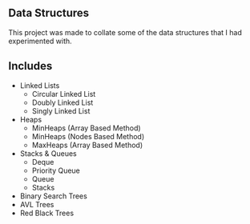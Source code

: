 ## Data Structures
This project was made to collate some of the data structures that I had experimented with.

## Includes
- Linked Lists
    - Circular Linked List
    - Doubly Linked List
    - Singly Linked List
- Heaps
    - MinHeaps (Array Based Method)
    - MinHeaps (Nodes Based Method)
    - MaxHeaps (Array Based Method)
- Stacks & Queues
    - Deque
    - Priority Queue
    - Queue
    - Stacks
- Binary Search Trees
- AVL Trees
- Red Black Trees
